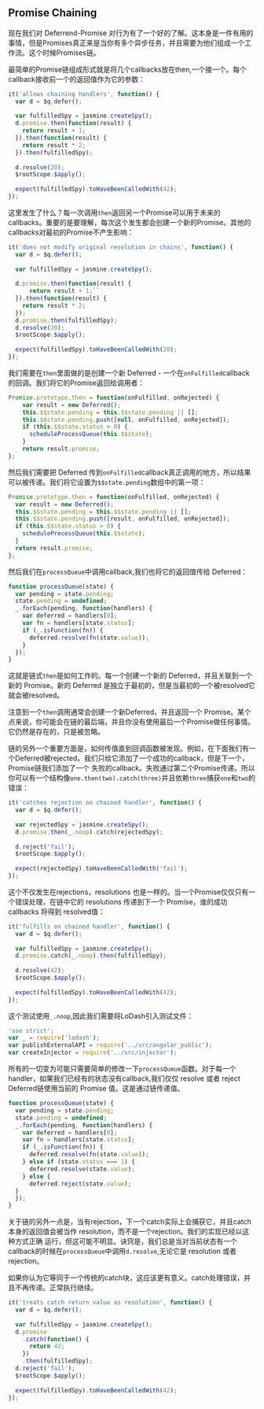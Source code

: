 ## Promise Chaining
现在我们对 Deferrend-Promise 对行为有了一个好的了解。这本身是一件有用的事情，但是Promises真正来是当你有多个异步任务，并且需要为他们组成一个工作流。这个时候Promises链。

最简单的Promise链组成形式就是将几个callbacks放在then,一个接一个。每个callback接收前一个的返回值作为它的参数：
```js
it('allows chaining handlers', function() {
  var d = $q.defer();
  
  var fulfilledSpy = jasmine.createSpy();
  d.promise.then(function(result) {
    return result + 1;
  }).then(function(result) {
    return result * 2;
  }).then(fulfilledSpy);
  
  d.resolve(20);
  $rootScope.$apply();
  
  expect(fulfilledSpy).toHaveBeenCalledWith(42);
});
```
这里发生了什么？每一次调用`then`返回另一个Promise可以用于未来的callbacks。重要的是要理解，每次这个发生都会创建一个新的Promise。其他的callbacks对最初的Promise不产生影响：
```js
it('does not modify original resolution in chains', function() {
  var d = $q.defer();
  
  var fulfilledSpy = jasmine.createSpy();
  
  d.promise.then(function(result) {
      return result + 1;``
  }).then(function(result) {
    return result * 2;
  });
  d.promise.then(fulfilledSpy);
  d.resolve(20);
  $rootScope.$apply();
  
  expect(fulfilledSpy).toHaveBeenCalledWith(20);
});
```
我们需要在`then`里面做的是创建一个新 Deferred - 一个在`onFulfilled`callback的回调。我们将它的Promise返回给调用者：
```js
Promise.prototype.then = function(onFulfilled, onRejected) {
    var result = new Deferred();
    this.$$state.pending = this.$$state.pending || [];
    this.$$state.pending.push([null, onFulfilled, onRejected]);
    if (this.$$state.status > 0) {
      scheduleProcessQueue(this.$$state);
    }
    return result.promise;
};
```
然后我们需要把 Deferred 传到`onFulfilled`callback真正调用的地方，所以结果可以被传递。我们将它设置为`$$state.pending`数组中的第一项：
```js
Promise.prototype.then = function(onFulfilled, onRejected) {
  var result = new Deferred();
  this.$$state.pending = this.$$state.pending || [];
  this.$$state.pending.push([result, onFulfilled, onRejected]);
  if (this.$$state.status > 0) {
    scheduleProcessQueue(this.$$state);
  }
  return result.promise;
};
```
然后我们在`processQueue`中调用callback,我们也将它的返回值传给 Deferred：
```js
function processQueue(state) {
  var pending = state.pending;
  state.pending = undefined;
  _.forEach(pending, function(handlers) {
    var deferred = handlers[0];
    var fn = handlers[state.status];
    if (_.isFunction(fn)) {
      deferred.resolve(fn(state.value));
    } 
  });
}
```
这就是链式`then`是如何工作的。每一个创建一个新的 Deferred，并且关联到一个新的 Promise。新的 Deferred 是独立于最初的，但是当最初的一个被resolved它就会被resolved。

注意到一个`then`调用通常会创建一个新Deferred，并且返回一个 Promise。某个点来说，你可能会在链的最后端，并且你没有使用最后一个Promise做任何事情。它仍然是存在的，只是被忽略。

链的另外一个重要方面是，如何传值直到回调函数被发现。例如，在下面我们有一个Deferred被rejected。我们只给它添加了一个成功的callback，但是下一个，Promise链我们添加了一个
失败的callback。失败通过第二个Promise传递。所以你可以有一个结构像`one.then(two).catch(three)`并且依赖`three`捕获`one`和`two`的错误：
```js
it('catches rejection on chained handler', function() {
  var d = $q.defer();
  
  var rejectedSpy = jasmine.createSpy();
  d.promise.then(_.noop).catch(rejectedSpy);
  
  d.reject('fail');
  $rootScope.$apply();
  
  expect(rejectedSpy).toHaveBeenCalledWith('fail');
});
```
这个不仅发生在rejections，resolutions 也是一样的。当一个Promise仅仅只有一个错误处理，在链中它的 resolutions 传递到下一个 Promise，谁的成功 callbacks 将得到
resolved值：
```js
it('fulfills on chained handler', function() {
  var d = $q.defer();
  
  var fulfilledSpy = jasmine.createSpy();
  d.promise.catch(_.noop).then(fulfilledSpy);
  
  d.resolve(42);
  $rootScope.$apply();
  
  expect(fulfilledSpy).toHaveBeenCalledWith(42);
});
```
这个测试使用`_.noop`,因此我们需要将LoDash引入测试文件：
```js
'use strict';
var _ = require('lodash');
var publishExternalAPI = require('../src/angular_public');
var createInjector = require('../src/injector');
```
所有的一切变为可能只需要简单的修改一下`processQueue`函数。对于每一个handler，如果我们已经有的状态没有callback,我们仅仅 resolve 或者 reject Deferred链使用当前的
Promise 值。这是通过链传递值。
```js
function processQueue(state) {
  var pending = state.pending;
  state.pending = undefined;
  _.forEach(pending, function(handlers) {
    var deferred = handlers[0];
    var fn = handlers[state.status];
    if (_.isFunction(fn)) {
      deferred.resolve(fn(state.value));
    } else if (state.status === 1) {
      deferred.resolve(state.value);
    } else {
      deferred.reject(state.value);
  } 
  });
}
```
关于链的另外一点是，当有rejection，下一个catch实际上会捕获它，并且catch本身的返回值会被当作 resolution，而不是一个rejection。我们的实现已经以这种方式正确
运行，但这可能不明显。诀窍是，我们总是当对当前状态有一个callback的时候在`processQueue`中调用`d.resolve`,无论它是 resolution 或者 rejection。

如果你认为它等同于一个传统的catch块，这应该更有意义。catch处理错误，并且不再传递。正常执行继续。
```js
it('treats catch return value as resolution', function() {
  var d = $q.defer();
  
  var fulfilledSpy = jasmine.createSpy();
  d.promise
    .catch(function() {
      return 42; 
    })
    .then(fulfilledSpy);
  d.reject('fail');
  $rootScope.$apply();
  
  expect(fulfilledSpy).toHaveBeenCalledWith(42);
});
```
